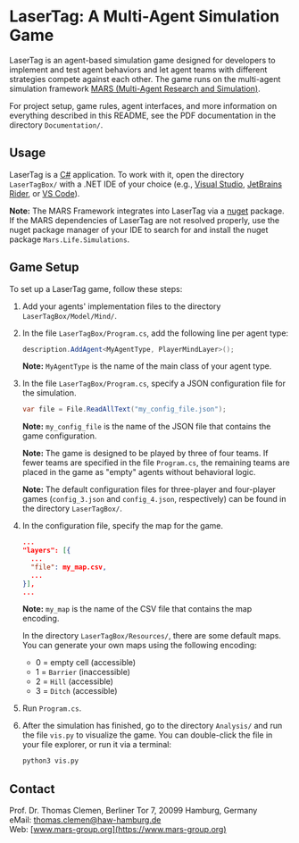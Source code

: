 # LaserTag: A Multi-Agent Simulation Game

LaserTag is an agent-based simulation game designed for developers to implement and test agent behaviors and let agent teams with different strategies compete against each other. The game runs on the multi-agent simulation framework [MARS (Multi-Agent Research and Simulation)](https://mars-group-haw.github.io/index.html).

For project setup, game rules, agent interfaces, and more information on everything described in this README, see the PDF documentation in the directory `Documentation/`.

## Usage

LaserTag is a [C#](https://learn.microsoft.com/en-us/dotnet/csharp/) application. To work with it, open the directory `LaserTagBox/` with a .NET IDE of your choice (e.g., [Visual Studio](https://visualstudio.microsoft.com/), [JetBrains Rider](https://www.jetbrains.com/rider/), or [VS Code](https://code.visualstudio.com/)).

**Note:** The MARS Framework integrates into LaserTag via a [nuget](https://www.nuget.org/) package. If the MARS dependencies of LaserTag are not resolved properly, use the nuget package manager of your IDE to search for and install the nuget package `Mars.Life.Simulations`.

## Game Setup

To set up a LaserTag game, follow these steps:

1. Add your agents' implementation files to the directory `LaserTagBox/Model/Mind/`.

2. In the file `LaserTagBox/Program.cs`, add the following line per agent type:

   ```csharp
   description.AddAgent<MyAgentType, PlayerMindLayer>();
   ```

   **Note:** `MyAgentType` is the name of the main class of your agent type.

3. In the file `LaserTagBox/Program.cs`, specify a JSON configuration file for the simulation.

   ```csharp
   var file = File.ReadAllText("my_config_file.json");
   ```

   **Note:** `my_config_file` is the name of the JSON file that contains the game configuration.

   **Note:** The game is designed to be played by three of four teams. If fewer teams are specified in the file `Program.cs`, the remaining teams are placed in the game as "empty" agents without behavioral logic.

   **Note:** The default configuration files for three-player and four-player games (`config_3.json` and `config_4.json`, respectively) can be found in the directory `LaserTagBox/`.

4. In the configuration file, specify the map for the game.

   ```json
   ...
   "layers": [{
     ...
     "file": my_map.csv,
     ...
   }],
   ...
   ```

   **Note:** `my_map` is the name of the CSV file that contains the map encoding.

   In the directory `LaserTagBox/Resources/`, there are some default maps. You can generate your own maps using the following encoding:

   - 0 = empty cell (accessible)
   - 1 = `Barrier` (inaccessible)
   - 2 = `Hill` (accessible)
   - 3 = `Ditch` (accessible)

5. Run `Program.cs`.

6. After the simulation has finished, go to the directory `Analysis/` and run the file `vis.py` to visualize the game. You can double-click the file in your file explorer, or run it via a terminal:

   ```bash
   python3 vis.py
   ```

## Contact

Prof. Dr. Thomas Clemen, Berliner Tor 7, 20099 Hamburg, Germany  
eMail: [thomas.clemen@haw-hamburg.de](mailto:thomas.clemen@haw-hamburg.de)  
Web: [www.mars-group.org](https://www.mars-group.org)
